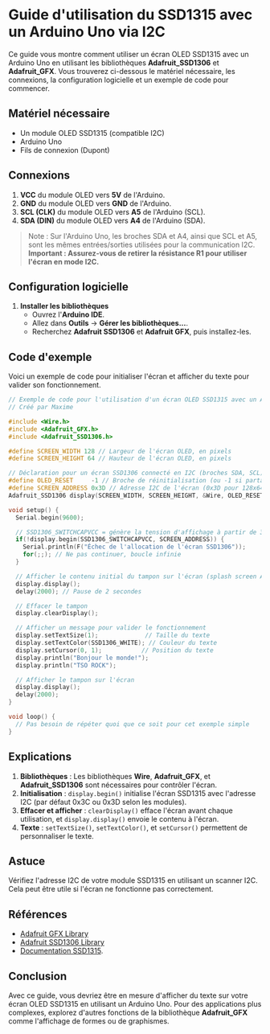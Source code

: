 # Guide d'utilisation du SSD1315 avec un Arduino Uno via I2C

Ce guide vous montre comment utiliser un écran OLED SSD1315 avec un Arduino Uno en utilisant les bibliothèques **Adafruit_SSD1306** et **Adafruit_GFX**. Vous trouverez ci-dessous le matériel nécessaire, les connexions, la configuration logicielle et un exemple de code pour commencer.

## Matériel nécessaire

- Un module OLED SSD1315 (compatible I2C)
- Arduino Uno
- Fils de connexion (Dupont)

## Connexions

1. **VCC** du module OLED vers **5V** de l'Arduino.
2. **GND** du module OLED vers **GND** de l'Arduino.
3. **SCL (CLK)** du module OLED vers **A5** de l'Arduino (SCL).
4. **SDA (DIN)** du module OLED vers **A4** de l'Arduino (SDA).

> Note : Sur l'Arduino Uno, les broches SDA et A4, ainsi que SCL et A5, sont les mêmes entrées/sorties utilisées pour la communication I2C.
> **Important : Assurez-vous de retirer la résistance R1 pour utiliser l'écran en mode I2C.**


## Configuration logicielle

1. **Installer les bibliothèques**
   - Ouvrez l'**Arduino IDE**.
   - Allez dans **Outils** → **Gérer les bibliothèques...**.
   - Recherchez **Adafruit SSD1306** et **Adafruit GFX**, puis installez-les.

## Code d'exemple

Voici un exemple de code pour initialiser l'écran et afficher du texte pour valider son fonctionnement.

```cpp
// Exemple de code pour l'utilisation d'un écran OLED SSD1315 avec un Arduino Uno
// Créé par Maxime

#include <Wire.h>
#include <Adafruit_GFX.h>
#include <Adafruit_SSD1306.h>

#define SCREEN_WIDTH 128 // Largeur de l'écran OLED, en pixels
#define SCREEN_HEIGHT 64 // Hauteur de l'écran OLED, en pixels

// Déclaration pour un écran SSD1306 connecté en I2C (broches SDA, SCL)
#define OLED_RESET     -1 // Broche de réinitialisation (ou -1 si partagée avec la réinitialisation de l'Arduino)
#define SCREEN_ADDRESS 0x3D // Adresse I2C de l'écran (0x3D pour 128x64, 0x3C pour 128x32)
Adafruit_SSD1306 display(SCREEN_WIDTH, SCREEN_HEIGHT, &Wire, OLED_RESET);

void setup() {
  Serial.begin(9600);

  // SSD1306_SWITCHCAPVCC = génère la tension d'affichage à partir de 3.3V en interne
  if(!display.begin(SSD1306_SWITCHCAPVCC, SCREEN_ADDRESS)) {
    Serial.println(F("Échec de l'allocation de l'écran SSD1306"));
    for(;;); // Ne pas continuer, boucle infinie
  }

  // Afficher le contenu initial du tampon sur l'écran (splash screen Adafruit)
  display.display();
  delay(2000); // Pause de 2 secondes

  // Effacer le tampon
  display.clearDisplay();

  // Afficher un message pour valider le fonctionnement
  display.setTextSize(1);             // Taille du texte
  display.setTextColor(SSD1306_WHITE); // Couleur du texte
  display.setCursor(0, 1);           // Position du texte
  display.println("Bonjour le monde!");
  display.println("TSO ROCK");

  // Afficher le tampon sur l'écran
  display.display();
  delay(2000);
}

void loop() {
  // Pas besoin de répéter quoi que ce soit pour cet exemple simple
}
```

## Explications

1. **Bibliothèques** : Les bibliothèques **Wire**, **Adafruit_GFX**, et **Adafruit_SSD1306** sont nécessaires pour contrôler l'écran.
2. **Initialisation** : `display.begin()` initialise l'écran SSD1315 avec l'adresse I2C (par défaut 0x3C ou 0x3D selon les modules).
3. **Effacer et afficher** : `clearDisplay()` efface l'écran avant chaque utilisation, et `display.display()` envoie le contenu à l'écran.
4. **Texte** : `setTextSize()`, `setTextColor()`, et `setCursor()` permettent de personnaliser le texte.

## Astuce

Vérifiez l'adresse I2C de votre module SSD1315 en utilisant un scanner I2C. Cela peut être utile si l'écran ne fonctionne pas correctement.

## Références

- [Adafruit GFX Library](https://github.com/adafruit/Adafruit-GFX-Library)
- [Adafruit SSD1306 Library](https://github.com/adafruit/Adafruit_SSD1306)
- [Documentation SSD1315](https://www.waveshare.com/wiki/0.96inch_OLED_Module).

## Conclusion

Avec ce guide, vous devriez être en mesure d'afficher du texte sur votre écran OLED SSD1315 en utilisant un Arduino Uno. Pour des applications plus complexes, explorez d'autres fonctions de la bibliothèque **Adafruit_GFX** comme l'affichage de formes ou de graphismes.

